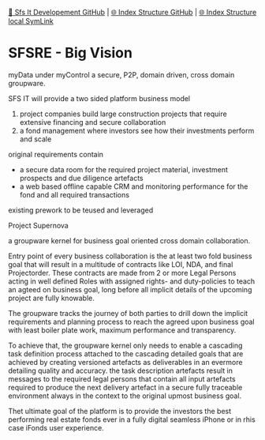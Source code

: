 [📁 Sfs It Developement GitHub](/cerulean-circle-unlimited-2cu/product/development/2cu-custom-development/sfs-it-developement.md) | [🌐 Index Structure GitHub](/cerulean-circle-unlimited-2cu/product/development/2cu-custom-development/sfs-it-developement/sfsre-big-vision.md) | [🌐 Index Structure local SymLink](./sfsre-big-vision.entry.md)

# SFSRE - Big Vision

myData under myControl a secure, P2P, domain driven, cross domain groupware.

SFS IT will provide a two sided platform business model

1. project companies build large construction projects that require extensive financing and secure collaboration
2. a fond management where investors see how their investments perform and scale

original requirements contain

- a secure data room for the required project material, investment prospects and due diligence artefacts
- a web based offline capable CRM and monitoring performance for the fond and all required transactions

existing prework to be teused and leveraged

Project Supernova

a groupware kernel for business goal oriented cross domain collaboration.

Entry point of every business collaboration is the at least two fold business goal that will result in a multitude of contracts like LOI, NDA, and final Projectorder. These contracts are made from 2 or more Legal Persons acting in well defined Roles with assigned rights- and duty-policies to teach an agteed on business goal, long before all implicit details of the upcoming project are fully knowable.

The groupware tracks the journey of both parties to drill down the implicit requirements and planning process to reach the agreed upon business goal with least boiler plate work, maximum performance and transparency.

To achieve that, the groupware kernel only needs to enable a cascading task definition process attached to the cascading detailed goals that are achieved by creating versioned artefacts as deliverables in an evermore detailing quality and accuracy. the task description artefacts result in messages to the required legal persons that contain all input artefacts required to produce the next delivery artefact in a secure fully traceable environment always in the context to the original upmost business goal.

Thet ultimate goal of the platform is to provide the investors the best performing real estate fonds ever in a fully digital seamless iPhone or in rhis case iFonds user experience.
